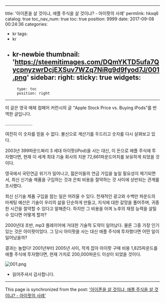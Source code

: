 
---
title: '아이폰을 살 것이냐, 애플 주식을 살 것이냐? - 아이팟의 사례'
permlink: hkxq6
catalog: true
toc_nav_num: true
toc: true
position: 9999
date: 2017-09-08 00:24:36
categories:
- kr
tags:
- kr
- kr-newbie
thumbnail: 'https://steemitimages.com/DQmYKTD5ufa7QycpnyzwrDcjEXSuv7WZq7NiRg9d9fyod7J/001.png'
sidebar:
    right:
        sticky: true
widgets:
    -
        type: toc
        position: right
---


이 글은 영국 매체 컴페어 커런시의 글  “Apple Stock Price vs. Buying iPods”를 번역한 글입니다.

......................

여전히 이 숫자를 믿을 수 없다. 불신으로 계산기를 두드리고 숫자를 다시 살펴보고 있다. 

2003년 399파운드짜리 3 세대 아이팟(iPod)을 사는 대신, 이 돈으로 애플 주식에 투자했다면, 현재 이 세계 최대 기술 회사의 지분 72,661파운드어치를 보유하게 되었을 것이다. 
  
영국에서 국민연금 위기가 일어나고, 젊은이들의 연금 가입을 높일 필요성이 제기되면서, 최신 신기술 제품을 구입하는 것과 은퇴 비용을 절약하는 것 사이에 상반되는 관계를 조사했다. 
  
최신 신기술 제품 구입을 참는 일은 어려울 수 있다. 천재적인 광고와 수백만 파운드의 마케팅 예산은 기술이 우리의 삶을 단순하게 만들고, 지식에 대한 갈망을 풀어주며, 귀중한 시간을 절약할 수 있다고 말해준다. 하지만 그 비용을 아껴 노후의 재정 능력을 살릴 수 있다면 어떻게 할까?
  
2000년대 초반, mp3 플레이어에 거대한 기술적 도약이 일어났다. 물론 그중 가장 인기 있는 것은 아이팟이었다. 그 당시 아이팟을 사는 대신 애플 주식에 투자했다면 어떤 일이 일어났을까? 

결과는 놀랍다! 2001년부터 2005년 사이, 작게 잡아 아이팟 구매 비용 1,825파운드를 애플 주식에 투자했다면, 현재 가치로 200,000파운드 이상이 되었을 것이다. 
 
![001.png](https://steemitimages.com/DQmYKTD5ufa7QycpnyzwrDcjEXSuv7WZq7NiRg9d9fyod7J/001.png)


* 읽어주셔서 감사합니다.

- - -

This page is synchronized from the post: ['아이폰을 살 것이냐, 애플 주식을 살 것이냐? - 아이팟의 사례'](https://steemit.com/@pius.pius/hkxq6)
